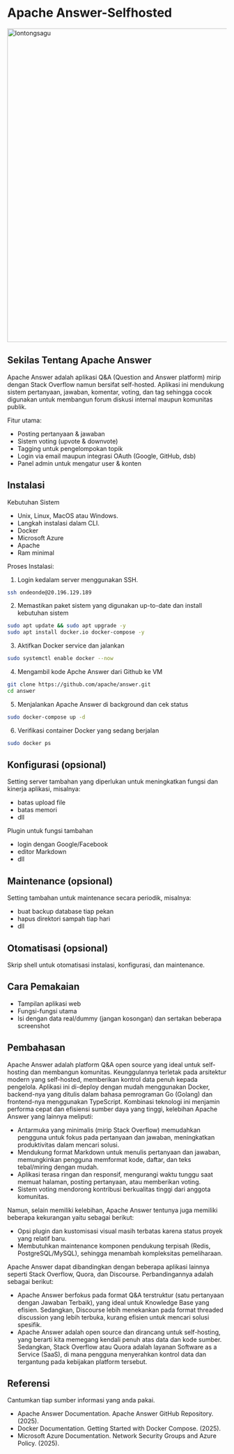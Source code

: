 # Apache Answer-Selfhosted

<img width="1280" height="720" alt="lontongsagu" src="https://github.com/user-attachments/assets/93ca633c-5398-42e8-bcdd-1a02ea372521" />

## Sekilas Tentang Apache Answer

Apache Answer adalah aplikasi Q&A (Question and Answer platform) mirip dengan Stack Overflow namun bersifat self-hosted.
Aplikasi ini mendukung sistem pertanyaan, jawaban, komentar, voting, dan tag sehingga cocok digunakan untuk membangun forum diskusi internal maupun komunitas publik.

Fitur utama:
- Posting pertanyaan & jawaban
- Sistem voting (upvote & downvote)
- Tagging untuk pengelompokan topik
- Login via email maupun integrasi OAuth (Google, GitHub, dsb)
- Panel admin untuk mengatur user & konten

## Instalasi

Kebutuhan Sistem
- Unix, Linux, MacOS atau Windows. 
- Langkah instalasi dalam CLI.
- Docker
- Microsoft Azure
- Apache
- Ram minimal 

Proses Instalasi:

1. Login kedalam server menggunakan SSH.
   
```bash
ssh ondeonde@20.196.129.189
```
2. Memastikan paket sistem yang digunakan up-to-date dan install kebutuhan sistem

```bash
sudo apt update && sudo apt upgrade -y
sudo apt install docker.io docker-compose -y
```

3. Aktifkan Docker service dan jalankan
 ```bash
sudo systemctl enable docker --now
```

4. Mengambil kode Apche Answer dari Github ke VM 
 ```bash
git clone https://github.com/apache/answer.git
cd answer
```

5. Menjalankan Apache Answer di background dan cek status 
```bash
sudo docker-compose up -d
```

6. Verifikasi container Docker yang sedang berjalan
```bash
sudo docker ps
```

## Konfigurasi (opsional)

Setting server tambahan yang diperlukan untuk meningkatkan fungsi dan kinerja aplikasi, misalnya:
- batas upload file
- batas memori
- dll

Plugin untuk fungsi tambahan
- login dengan Google/Facebook
- editor Markdown
- dll


##  Maintenance (opsional)

Setting tambahan untuk maintenance secara periodik, misalnya:
- buat backup database tiap pekan
- hapus direktori sampah tiap hari
- dll


## Otomatisasi (opsional)

Skrip shell untuk otomatisasi instalasi, konfigurasi, dan maintenance.


## Cara Pemakaian

- Tampilan aplikasi web
- Fungsi-fungsi utama
- Isi dengan data real/dummy (jangan kosongan) dan sertakan beberapa screenshot


## Pembahasan
Apache Answer adalah platform Q&A open source yang ideal untuk self-hosting dan membangun komunitas. Keunggulannya terletak pada arsitektur modern yang self-hosted, memberikan kontrol data penuh kepada pengelola. Aplikasi ini di-deploy dengan mudah menggunakan Docker, backend-nya yang ditulis dalam bahasa pemrograman Go (Golang) dan frontend-nya menggunakan TypeScript. Kombinasi teknologi ini menjamin performa cepat dan efisiensi sumber daya yang tinggi, kelebihan Apache Answer yang lainnya meliputi:
   - Antarmuka yang minimalis (mirip Stack Overflow) memudahkan pengguna untuk fokus pada pertanyaan dan jawaban, meningkatkan produktivitas dalam mencari solusi.
   - Mendukung format Markdown untuk menulis pertanyaan dan jawaban, memungkinkan pengguna memformat kode, daftar, dan teks tebal/miring dengan mudah.
   - Aplikasi terasa ringan dan responsif, mengurangi waktu tunggu saat memuat halaman, posting pertanyaan, atau memberikan voting.
   - Sistem voting mendorong kontribusi berkualitas tinggi dari anggota komunitas.

Namun, selain memiliki kelebihan, Apache Answer tentunya juga memiliki beberapa kekurangan yaitu sebagai berikut:
   - Opsi plugin dan kustomisasi visual masih terbatas karena status proyek yang relatif baru.
   - Membutuhkan maintenance komponen pendukung terpisah (Redis, PostgreSQL/MySQL), sehingga menambah kompleksitas pemeliharaan.
     
Apache Answer dapat dibandingkan dengan beberapa aplikasi lainnya seperti Stack Overflow, Quora, dan Discourse. Perbandingannya adalah sebagai berikut:
   - Apache Answer berfokus pada format Q&A terstruktur (satu pertanyaan dengan Jawaban Terbaik), yang ideal untuk Knowledge Base yang efisien. Sedangkan, Discourse lebih menekankan pada format threaded discussion yang lebih terbuka, kurang efisien untuk mencari solusi spesifik.
   - Apache Answer adalah open source dan dirancang untuk self-hosting, yang berarti kita memegang kendali penuh atas data dan kode sumber. Sedangkan, Stack Overflow atau Quora adalah layanan Software as a Service (SaaS), di mana pengguna menyerahkan kontrol data dan tergantung pada kebijakan platform tersebut.

## Referensi

Cantumkan tiap sumber informasi yang anda pakai.

- Apache Answer Documentation. Apache Answer GitHub Repository. (2025).
- Docker Documentation. Getting Started with Docker Compose. (2025).
- Microsoft Azure Documentation. Network Security Groups and Azure Policy. (2025).

